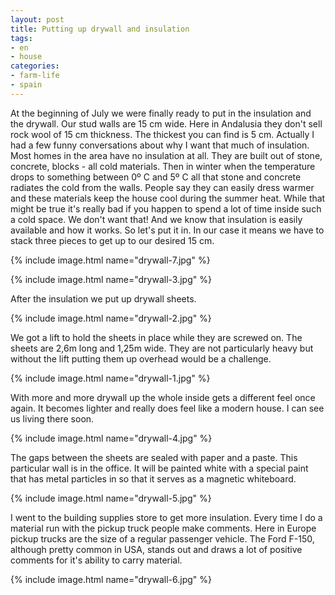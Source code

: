 ```yaml
---
layout: post
title: Putting up drywall and insulation
tags:
- en
- house
categories:
- farm-life
- spain
---
```

At the beginning of July we were finally ready to put in the insulation and the drywall. Our stud walls are 15 cm wide. Here in Andalusia they don't sell rock wool of 15 cm thickness. The thickest you can find is 5 cm. Actually I had a few funny conversations about why I want that much of insulation. Most homes in the area have no insulation at all. They are built out of stone, concrete, blocks - all cold materials. Then in winter when the temperature drops to something between 0º C and 5º C all that stone and concrete radiates the cold from the walls. People say they can easily dress warmer and these materials keep the house cool during the summer heat. While that might be true it's really bad if you happen to spend a lot of time inside such a cold space. We don't want that! And we know that insulation is easily available and how it works. So let's put it in. In our case it means we have to stack three pieces to get up to our desired 15 cm.

{% include image.html name="drywall-7.jpg" %}

{% include image.html name="drywall-3.jpg" %}

After the insulation we put up drywall sheets.

{% include image.html name="drywall-2.jpg" %}

We got a lift to hold the sheets in place while they are screwed on. The sheets are 2,6m long and 1,25m wide. They are not particularly heavy but without the lift putting them up overhead would be a challenge.

{% include image.html name="drywall-1.jpg" %}

With more and more drywall up the whole inside gets a different feel once again. It becomes lighter and really does feel like a modern house. I can see us living there soon.

{% include image.html name="drywall-4.jpg" %}

The gaps between the sheets are sealed with paper and a paste. This particular wall is in the office. It will be painted white with a special paint that has metal particles in so that it serves as a magnetic whiteboard. 

{% include image.html name="drywall-5.jpg" %}

I went to the building supplies store to get more insulation. Every time I do a material run with the pickup truck people make comments. Here in Europe pickup trucks are the size of a regular passenger vehicle. The Ford F-150, although pretty common in USA, stands out and draws a lot of positive comments for it's ability to carry material.

{% include image.html name="drywall-6.jpg" %}

